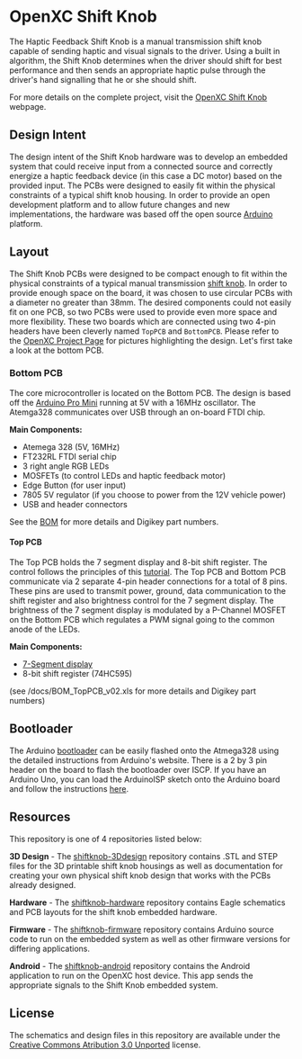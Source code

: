 OpenXC Shift Knob
=================

The Haptic Feedback Shift Knob is a manual transmission shift knob capable of
sending haptic and visual signals to the driver. Using a built in algorithm, the
Shift Knob determines when the driver should shift for best performance and then
sends an appropriate haptic pulse through the driver's hand signalling that he
or she should shift.

For more details on the complete project, visit the [OpenXC Shift
Knob](http://openxcplatform.com/projects/shift-knob.html) webpage.

## Design Intent

The design intent of the Shift Knob hardware was to develop an embedded system
that could receive input from a connected source and correctly energize a haptic
feedback device (in this case a DC motor) based on the provided input. The PCBs
were designed to easily fit within the physical constraints of a typical shift
knob housing. In order to provide an open development platform and to allow
future changes and new implementations, the hardware was based off the open
source [Arduino][] platform.

## Layout

The Shift Knob PCBs were designed to be compact enough to fit within the
physical constraints of a typical manual transmission [shift
knob](https://github.com/openxc/shiftknob-3Ddesign). In order to provide enough
space on the board, it was chosen to use circular PCBs with a diameter no
greater than 38mm. The desired components could not easily fit on one PCB, so
two PCBs were used to provide even more space and more flexibility. These two
boards which are connected using two 4-pin headers have been cleverly named
`TopPCB` and `BottomPCB`. Please refer to the [OpenXC Project Page][] for
pictures highlighting the design. Let's first take a look at the bottom PCB.

### Bottom PCB

The core microcontroller is located on the Bottom PCB. The design is based off
the [Arduino Pro Mini][] running at 5V with a 16MHz oscillator. The Atemga328
communicates over USB through an on-board FTDI chip.

**Main Components:**

* Atemega 328 (5V, 16MHz)
* FT232RL FTDI serial chip
* 3 right angle RGB LEDs
* MOSFETs (to control LEDs and haptic feedback motor)
* Edge Button (for user input)
* 7805 5V regulator (if you choose to power from the 12V vehicle power)
* USB and header connectors

See the
[BOM](https://github.com/openxc/shiftknob-hardware/raw/master/docs/BOM_BottomPCB_v02.xls)
for more details and Digikey part numbers.

#### Top PCB

The Top PCB holds the 7 segment display and 8-bit shift register. The control
follows the principles of this
[tutorial](http://blog.makezine.com/2013/02/10/how-shift-registers-work/). The
Top PCB and Bottom PCB communicate via 2 separate 4-pin header connections for a
total of 8 pins. These pins are used to transmit power, ground, data
communication to the shift register and also brightness control for the 7
segment display. The brightness of the 7 segment display is modulated by a
P-Channel MOSFET on the Bottom PCB which regulates a PWM signal going to the
common anode of the LEDs.

**Main Components:**

* [7-Segment display](https://www.sparkfun.com/products/9191)
* 8-bit shift register (74HC595)

(see /docs/BOM_TopPCB_v02.xls for more details and Digikey part numbers)

## Bootloader

The Arduino [bootloader][] can be easily flashed onto the Atmega328 using the
detailed instructions from Arduino's website. There is a 2 by 3 pin header on
the board to flash the bootloader over ISCP. If you have an Arduino Uno, you can
load the ArduinoISP sketch onto the Arduino board and follow the instructions
[here][bootloader].

## Resources

This repository is one of 4 repositories listed below:

**3D Design** - The
[shiftknob-3Ddesign](http://github.com/openxc/shiftknob-3Ddesign) repository
contains .STL and STEP files for the 3D printable shift knob housings as well as
documentation for creating your own physical shift knob design that works with
the PCBs already designed.

**Hardware** - The
[shiftknob-hardware](http://github.com/openxc/shiftknob-hardware) repository
contains Eagle schematics and PCB layouts for the shift knob embedded hardware.

**Firmware** - The
[shiftknob-firmware](http://github.com/openxc/shiftknob-firmware) repository
contains Arduino source code to run on the embedded system as well as other
firmware versions for differing applications.

**Android** - The
[shiftknob-android](http://github.com/openxc/shiftknob-android) repository
contains the Android application to run on the OpenXC host device. This app
sends the appropriate signals to the Shift Knob embedded system.

## License

The schematics and design files in this repository are available under the
[Creative Commons Atribution 3.0
Unported](http://creativecommons.org/licenses/by/3.0/deed.en_US) license.

[Arduino]: http://arduino.cc
[Arduino Pro Mini]: http://arduino.cc/en/Main/ArduinoBoardProMini
[OpenXC Project Page]: http://openxcplatform.com/projects/shift-knob.html
[bootloader]: http://arduino.cc/en/Tutorial/ArduinoToBreadboard
